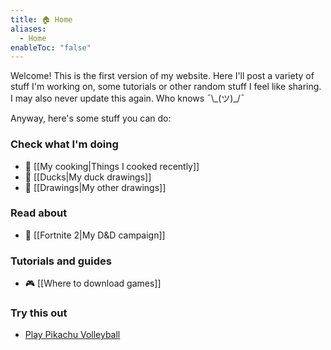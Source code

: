 ```yaml
---
title: 🏠 Home
aliases:
  - Home
enableToc: "false"
---
```

Welcome! This is the first version of my website. Here I'll post a variety of stuff I'm working on, some tutorials or other random stuff I feel like sharing. I may also never update this again. Who knows ¯\\\_(ツ)\_/¯

Anyway, here's some stuff you can do:
### Check what I'm doing
- 🍳 [[My cooking|Things I cooked recently]]
- 🦆 [[Ducks|My duck drawings]] 
- 🎨 [[Drawings|My other drawings]] 
### Read about
- 🎲 [[Fortnite 2|My D&D campaign]] 
### Tutorials and guides
- 🎮 [[Where to download games]] 
### Try this out
- [Play Pikachu Volleyball](https://gorisanson.github.io/pikachu-volleyball/en/)

